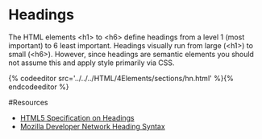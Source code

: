 # Headings

The HTML elements &lt;h1&gt; to &lt;h6&gt; define headings from a level 1 (most important) to 6 least important.  Headings visually run from large (&lt;h1&gt;) to small (&lt;h6&gt;). However, since headings are semantic elements you should not assume this and apply style primarily via CSS.

<section data-markdown data-render="slide">
<script type="text/template"> 
   #Headings
   
   * 6 levels of headings &lt;h1&gt; - &;lt;h6&gt;
   * Semantic Block Elements
   * Generally render from large to small
   
</script>
</section>

<section>
  {% codeeditor src='../../../HTML/4Elements/sections/hn.html' %}{% endcodeeditor %}
</section>


#Resources

* [HTML5 Specification on Headings](https://www.w3.org/TR/html5/sections.html#the-h1,-h2,-h3,-h4,-h5,-and-h6-elements)
* [Mozilla Developer Network Heading Syntax](https://developer.mozilla.org/en-US/docs/Web/HTML/Element/Heading_Elements)


